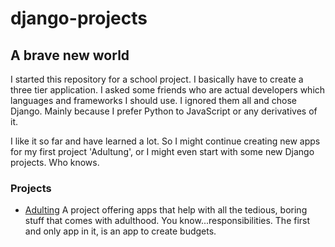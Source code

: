# django-projects

## A brave new world

I started this repository for a school project. I basically have to create a three tier application. 
I asked some friends who are actual developers which languages and frameworks I should use. I ignored them all and chose Django. 
Mainly because I prefer Python to JavaScript or any derivatives of it.

I like it so far and have learned a lot. So I might continue creating new apps for my first project 'Adultung', 
or I might even start with some new Django projects. Who knows.

### Projects

* [Adulting](https://github.com/sraosha47/django-projects/tree/main/adulting)
A project offering apps that help with all the tedious, boring stuff that comes with adulthood. You know...responsibilities.
The first and only app in it, is an app to create budgets.
